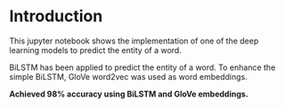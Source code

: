# Introduction

This jupyter notebook shows the implementation of one of the deep learning models to predict the entity of a word. 

BiLSTM has been applied to predict the entity of a word. To enhance the simple BiLSTM, GloVe word2vec was used as word embeddings.

**Achieved 98% accuracy using BiLSTM and GloVe embeddings.**
